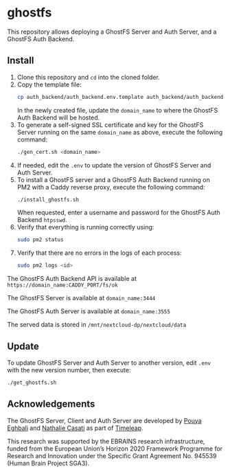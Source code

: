 # ghostfs
This repository allows deploying a GhostFS Server and Auth Server, and a GhostFS Auth Backend.

## Install
1. Clone this repository and `cd` into the cloned folder.
2. Copy the template file:
   ```bash
   cp auth_backend/auth_backend.env.template auth_backend/auth_backend.env
   ```
   In the newly created file, update the `domain_name` to where the GhostFS Auth Backend will be hosted.
3. To generate a self-signed SSL certificate and key for the GhostFS Server running on the same `domain_name` as above, execute the following command:
    ```bash
    ./gen_cert.sh <domain_name>
    ```
4. If needed, edit the `.env` to update the version of GhostFS Server and Auth Server.
5. To install a GhostFS server and a GhostFS Auth Backend running on PM2 with a Caddy reverse proxy, execute the following command:
    ```bash
    ./install_ghostfs.sh
    ```
    When requested, enter a username and password for the GhostFS Auth Backend `htpsswd`.
6. Verify that everything is running correctly using:
    ```bash
    sudo pm2 status
    ```
7. Verify that there are no errors in the logs of each process:
     ```bash
     sudo pm2 logs <id>
     ```
     
The GhostFS Auth Backend API is available at `https://domain_name:CADDY_PORT/fs/ok`

The GhostFS Server is available at `domain_name:3444`

The GhostFS Auth Server is available at `domain_name:3555`

The served data is stored in `/mnt/nextcloud-dp/nextcloud/data`

## Update

To update GhostFS Server and Auth Server to another version, edit `.env` with the new version number, then execute:
```bash
./get_ghostfs.sh
```

## Acknowledgements

The GhostFS Server, Client and Auth Server are developed by [Pouya Eghbali](https://github.com/pouya-eghbali) and [Nathalie Casati](https://github.com/idmple) as part of [Timeleap](https://timeleap.swiss/ghostfs).

This research was supported by the EBRAINS research infrastructure, funded from the European Union’s Horizon 2020 Framework Programme for Research and Innovation under the Specific Grant Agreement No. 945539 (Human Brain Project SGA3).
